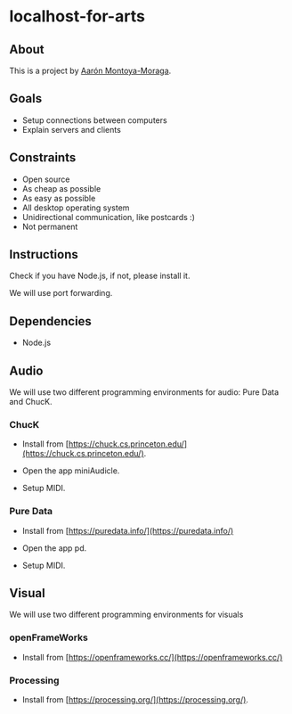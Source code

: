 # localhost-for-arts

## About

This is a project by [Aarón Montoya-Moraga](https://montoyamoraga.io/).

## Goals

* Setup connections between computers
* Explain servers and clients

## Constraints

* Open source
* As cheap as possible
* As easy as possible
* All desktop operating system
* Unidirectional communication, like postcards :)
* Not permanent



## Instructions

Check if you have Node.js, if not, please install it.

We will use port forwarding.


## Dependencies

* Node.js

## Audio

We will use two different programming environments for audio: Pure Data and ChucK.

### ChucK

* Install from [https://chuck.cs.princeton.edu/](https://chuck.cs.princeton.edu/).

* Open the app miniAudicle.

* Setup MIDI.

### Pure Data

* Install from [https://puredata.info/](https://puredata.info/)

* Open the app pd.

* Setup MIDI.

## Visual

We will use two different programming environments for visuals

### openFrameWorks

* Install from [https://openframeworks.cc/](https://openframeworks.cc/)

### Processing

* Install from [https://processing.org/](https://processing.org/).
